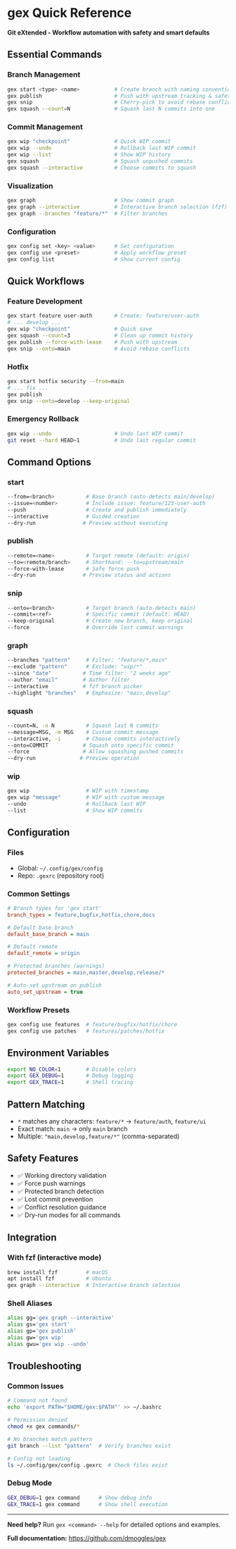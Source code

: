 # gex Quick Reference

**Git eXtended - Workflow automation with safety and smart defaults**

## Essential Commands

### Branch Management
```bash
gex start <type> <name>           # Create branch with naming conventions
gex publish                       # Push with upstream tracking & safety checks
gex snip                          # Cherry-pick to avoid rebase conflicts
gex squash --count=N              # Squash last N commits into one
```

### Commit Management
```bash
gex wip "checkpoint"              # Quick WIP commit
gex wip --undo                    # Rollback last WIP commit
gex wip --list                    # Show WIP history
gex squash                        # Squash unpushed commits
gex squash --interactive          # Choose commits to squash
```

### Visualization
```bash
gex graph                         # Show commit graph
gex graph --interactive           # Interactive branch selection (fzf)
gex graph --branches "feature/*"  # Filter branches
```

### Configuration
```bash
gex config set <key> <value>      # Set configuration
gex config use <preset>           # Apply workflow preset
gex config list                   # Show current config
```

## Quick Workflows

### Feature Development
```bash
gex start feature user-auth       # Create: feature/user-auth
# ... develop ...
gex wip "checkpoint"              # Quick save
gex squash --count=3              # Clean up commit history
gex publish --force-with-lease    # Push with upstream
gex snip --onto=main              # Avoid rebase conflicts
```

### Hotfix
```bash
gex start hotfix security --from=main
# ... fix ...
gex publish
gex snip --onto=develop --keep-original
```

### Emergency Rollback
```bash
gex wip --undo                    # Undo last WIP commit
git reset --hard HEAD~1           # Undo last regular commit
```

## Command Options

### start
```bash
--from=<branch>          # Base branch (auto-detects main/develop)
--issue=<number>         # Include issue: feature/123-user-auth
--push                   # Create and publish immediately
--interactive            # Guided creation
--dry-run               # Preview without executing
```

### publish
```bash
--remote=<name>          # Target remote (default: origin)
--to=<remote/branch>     # Shorthand: --to=upstream/main
--force-with-lease       # Safe force push
--dry-run               # Preview status and actions
```

### snip
```bash
--onto=<branch>          # Target branch (auto-detects main)
--commit=<ref>           # Specific commit (default: HEAD)
--keep-original          # Create new branch, keep original
--force                  # Override lost commit warnings
```

### graph
```bash
--branches "pattern"     # Filter: "feature/*,main"
--exclude "pattern"      # Exclude: "wip/*"
--since "date"          # Time filter: "2 weeks ago"
--author "email"        # Author filter
--interactive           # fzf branch picker
--highlight "branches"   # Emphasize: "main,develop"
```

### squash
```bash
--count=N, -n N          # Squash last N commits
--message=MSG, -m MSG    # Custom commit message
--interactive, -i        # Choose commits interactively
--onto=COMMIT           # Squash onto specific commit
--force                 # Allow squashing pushed commits
--dry-run              # Preview operation
```

### wip
```bash
gex wip                  # WIP with timestamp
gex wip "message"        # WIP with custom message
--undo                   # Rollback last WIP
--list                   # Show WIP commits
```

## Configuration

### Files
- Global: `~/.config/gex/config`
- Repo: `.gexrc` (repository root)

### Common Settings
```ini
# Branch types for 'gex start'
branch_types = feature,bugfix,hotfix,chore,docs

# Default base branch
default_base_branch = main

# Default remote
default_remote = origin

# Protected branches (warnings)
protected_branches = main,master,develop,release/*

# Auto-set upstream on publish
auto_set_upstream = true
```

### Workflow Presets
```bash
gex config use features  # feature/bugfix/hotfix/chore
gex config use patches   # features/patches/hotfix
```

## Environment Variables
```bash
export NO_COLOR=1        # Disable colors
export GEX_DEBUG=1       # Debug logging
export GEX_TRACE=1       # Shell tracing
```

## Pattern Matching
- `*` matches any characters: `feature/*` → `feature/auth`, `feature/ui`
- Exact match: `main` → only `main` branch
- Multiple: `"main,develop,feature/*"` (comma-separated)

## Safety Features
- ✅ Working directory validation
- ✅ Force push warnings
- ✅ Protected branch detection
- ✅ Lost commit prevention
- ✅ Conflict resolution guidance
- ✅ Dry-run modes for all commands

## Integration

### With fzf (interactive mode)
```bash
brew install fzf         # macOS
apt install fzf          # Ubuntu
gex graph --interactive  # Interactive branch selection
```

### Shell Aliases
```bash
alias gg='gex graph --interactive'
alias gs='gex start'
alias gp='gex publish'
alias gw='gex wip'
alias gwu='gex wip --undo'
```

## Troubleshooting

### Common Issues
```bash
# Command not found
echo 'export PATH="$HOME/gex:$PATH"' >> ~/.bashrc

# Permission denied
chmod +x gex commands/*

# No branches match pattern
git branch --list "pattern"  # Verify branches exist

# Config not loading
ls ~/.config/gex/config .gexrc  # Check files exist
```

### Debug Mode
```bash
GEX_DEBUG=1 gex command      # Show debug info
GEX_TRACE=1 gex command      # Show shell execution
```

---

**Need help?** Run `gex <command> --help` for detailed options and examples.

**Full documentation:** https://github.com/dmoggles/gex